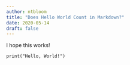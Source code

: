 ```yaml
---
author: ntbloom
title: "Does Hello World Count in Markdown?"
date: 2020-05-14
draft: false
---
```


I hope this works!

```py3
print("Hello, World!")
```
